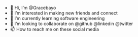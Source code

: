 - 👋 Hi, I’m @Gracebayo
- 👀 I’m interested in making new friends and connect 
- 🌱 I’m currently learning software engineering
- 💞️ I’m looking to collaborate on @github @linkedin @twitter
- 📫 How to reach me on these social media

<!---
Gracebayo/Gracebayo is a ✨ special ✨ repository because its `README.md` (this file) appears on your GitHub profile.
You can click the Preview link to take a look at your changes.
--->
